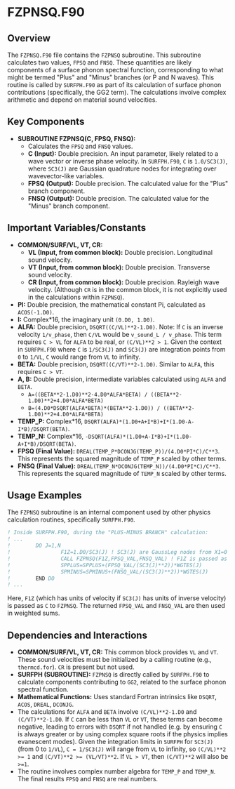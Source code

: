 # FZPNSQ.F90

## Overview

The `FZPNSQ.F90` file contains the `FZPNSQ` subroutine. This subroutine calculates two values, `FPSQ` and `FNSQ`. These quantities are likely components of a surface phonon spectral function, corresponding to what might be termed "Plus" and "Minus" branches (or P and N waves). This routine is called by `SURFPH.F90` as part of its calculation of surface phonon contributions (specifically, the GG2 term). The calculations involve complex arithmetic and depend on material sound velocities.

## Key Components

*   **SUBROUTINE FZPNSQ(C, FPSQ, FNSQ):**
    *   Calculates the `FPSQ` and `FNSQ` values.
    *   **C (Input):** Double precision. An input parameter, likely related to a wave vector or inverse phase velocity. In `SURFPH.F90`, `C` is `1.0/SC3(J)`, where `SC3(J)` are Gaussian quadrature nodes for integrating over wavevector-like variables.
    *   **FPSQ (Output):** Double precision. The calculated value for the "Plus" branch component.
    *   **FNSQ (Output):** Double precision. The calculated value for the "Minus" branch component.

## Important Variables/Constants

*   **COMMON/SURF/VL, VT, CR:**
    *   **VL (Input, from common block):** Double precision. Longitudinal sound velocity.
    *   **VT (Input, from common block):** Double precision. Transverse sound velocity.
    *   **CR (Input, from common block):** Double precision. Rayleigh wave velocity. (Although `CR` is in the common block, it is not explicitly used in the calculations within `FZPNSQ`).
*   **PI:** Double precision, the mathematical constant Pi, calculated as `ACOS(-1.D0)`.
*   **I:** Complex*16, the imaginary unit `(0.D0, 1.D0)`.
*   **ALFA:** Double precision, `DSQRT((C/VL)**2-1.D0)`. Note: If `C` is an inverse velocity `1/v_phase`, then `C/VL` would be `v_sound_L / v_phase`. This term requires `C > VL` for `ALFA` to be real, or `(C/VL)**2 > 1`. Given the context in `SURFPH.F90` where `C` is `1/SC3(J)` and `SC3(J)` are integration points from `0` to `1/VL`, `C` would range from `VL` to infinity.
*   **BETA:** Double precision, `DSQRT((C/VT)**2-1.D0)`. Similar to `ALFA`, this requires `C > VT`.
*   **A, B:** Double precision, intermediate variables calculated using `ALFA` and `BETA`.
    *   `A=((BETA**2-1.D0)**2-4.D0*ALFA*BETA) / ((BETA**2-1.D0)**2+4.D0*ALFA*BETA)`
    *   `B=(4.D0*DSQRT(ALFA*BETA)*(BETA**2-1.D0)) / ((BETA**2-1.D0)**2+4.D0*ALFA*BETA)`
*   **TEMP_P:** Complex*16, `DSQRT(ALFA)*(1.D0+A+I*B)+I*(1.D0-A-I*B)/DSQRT(BETA)`.
*   **TEMP_N:** Complex*16, `-DSQRT(ALFA)*(1.D0+A-I*B)+I*(1.D0-A+I*B)/DSQRT(BETA)`.
*   **FPSQ (Final Value):** `DREAL(TEMP_P*DCONJG(TEMP_P))/(4.D0*PI*C)/C**3`. This represents the squared magnitude of `TEMP_P` scaled by other terms.
*   **FNSQ (Final Value):** `DREAL(TEMP_N*DCONJG(TEMP_N))/(4.D0*PI*C)/C**3`. This represents the squared magnitude of `TEMP_N` scaled by other terms.

## Usage Examples

The `FZPNSQ` subroutine is an internal component used by other physics calculation routines, specifically `SURFPH.F90`.

```fortran
! Inside SURFPH.F90, during the "PLUS-MINUS BRANCH" calculation:
! ...
!        DO J=1,N
!                F1Z=1.D0/SC3(J) ! SC3(J) are GaussLeg nodes from X1=0 to X2=1/VL
!                CALL FZPNSQ(F1Z,FPSQ_VAL,FNSQ_VAL) ! F1Z is passed as C
!                SPPLUS=SPPLUS+(FPSQ_VAL/(SC3(J)**2))*WGTES(J)
!                SPMINUS=SPMINUS+(FNSQ_VAL/(SC3(J)**2))*WGTES(J)
!        END DO
! ...
```
Here, `F1Z` (which has units of velocity if `SC3(J)` has units of inverse velocity) is passed as `C` to `FZPNSQ`. The returned `FPSQ_VAL` and `FNSQ_VAL` are then used in weighted sums.

## Dependencies and Interactions

*   **COMMON/SURF/VL, VT, CR:** This common block provides `VL` and `VT`. These sound velocities must be initialized by a calling routine (e.g., `thermcd.for`). `CR` is present but not used.
*   **SURFPH (SUBROUTINE):** `FZPNSQ` is directly called by `SURFPH.F90` to calculate components contributing to `GG2`, related to the surface phonon spectral function.
*   **Mathematical Functions:** Uses standard Fortran intrinsics like `DSQRT`, `ACOS`, `DREAL`, `DCONJG`.
*   The calculations for `ALFA` and `BETA` involve `(C/VL)**2-1.D0` and `(C/VT)**2-1.D0`. If `C` can be less than `VL` or `VT`, these terms can become negative, leading to errors with `DSQRT` if not handled (e.g. by ensuring `C` is always greater or by using complex square roots if the physics implies evanescent modes). Given the integration limits in `SURFPH` for `SC3(J)` (from 0 to `1/VL`), `C = 1/SC3(J)` will range from `VL` to infinity, so `(C/VL)**2 >= 1` and `(C/VT)**2 >= (VL/VT)**2`. If `VL > VT`, then `(C/VT)**2` will also be `>=1`.
*   The routine involves complex number algebra for `TEMP_P` and `TEMP_N`. The final results `FPSQ` and `FNSQ` are real numbers.
```
